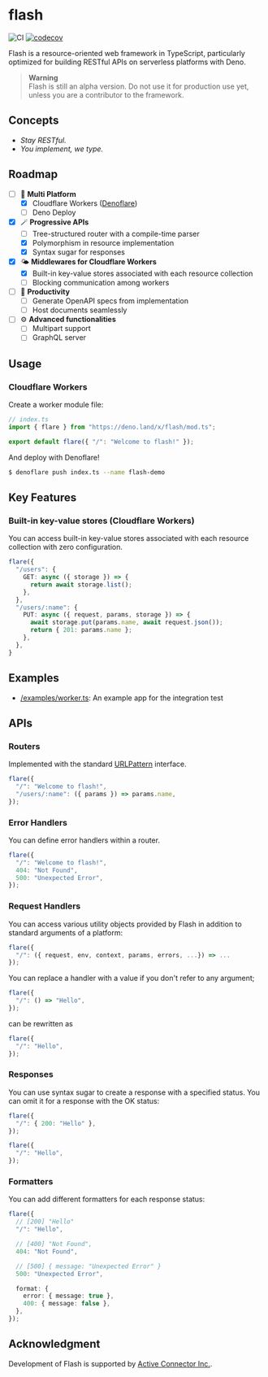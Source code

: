 # flash

![CI](https://github.com/hasundue/flash/actions/workflows/test.yml/badge.svg)
[![codecov](https://codecov.io/gh/hasundue/flash/branch/main/graph/badge.svg?token=DRMQQ7ICNB)](https://codecov.io/gh/hasundue/flash)

Flash is a resource-oriented web framework in TypeScript, particularly optimized
for building RESTful APIs on serverless platforms with Deno.

> **Warning**\
> Flash is still an alpha version. Do not use it for production use yet, unless
> you are a contributor to the framework.

## Concepts

- _Stay RESTful._
- _You implement, we type._

## Roadmap

- [ ] :rocket: **Multi Platform**
  - [x] Cloudflare Workers ([Denoflare](https://denoflare.dev))
  - [ ] Deno Deploy
- [x] :magic_wand: **Progressive APIs**
  - [ ] Tree-structured router with a compile-time parser
  - [x] Polymorphism in resource implementation
  - [x] Syntax sugar for responses
- [x] :sun_behind_small_cloud: **Middlewares for Cloudflare Workers**
  - [x] Built-in key-value stores associated with each resource collection
  - [ ] Blocking communication among workers
- [ ] :scroll: **Productivity**
  - [ ] Generate OpenAPI specs from implementation
  - [ ] Host documents seamlessly
- [ ] :gear: **Advanced functionalities**
  - [ ] Multipart support
  - [ ] GraphQL server

## Usage

### Cloudflare Workers

Create a worker module file:

```typescript
// index.ts
import { flare } from "https://deno.land/x/flash/mod.ts";

export default flare({ "/": "Welcome to flash!" });
```

And deploy with Denoflare!

```sh
$ denoflare push index.ts --name flash-demo
```

## Key Features

### Built-in key-value stores (Cloudflare Workers)

You can access built-in key-value stores associated with each resource
collection with zero configuration.

```typescript
flare({
  "/users": {
    GET: async ({ storage }) => {
      return await storage.list();
    },
  },
  "/users/:name": {
    PUT: async ({ request, params, storage }) => {
      await storage.put(params.name, await request.json());
      return { 201: params.name };
    },
  },
}
```

## Examples

- [/examples/worker.ts](/examples/worker.ts): An example app for the integration
  test

## APIs

### Routers

Implemented with the standard
[URLPattern](https://developer.mozilla.org/en-US/docs/Web/API/URLPattern)
interface.

```typescript
flare({
  "/": "Welcome to flash!",
  "/users/:name": ({ params }) => params.name,
});
```

### Error Handlers

You can define error handlers within a router.

```typescript
flare({
  "/": "Welcome to flash!",
  404: "Not Found",
  500: "Unexpected Error",
});
```

### Request Handlers

You can access various utility objects provided by Flash in addition to standard
arguments of a platform:

```typescript
flare({
  "/": ({ request, env, context, params, errors, ...}) => ...
});
```

You can replace a handler with a value if you don't refer to any argument;

```typescript
flare({
  "/": () => "Hello",
});
```

can be rewritten as

```typescript
flare({
  "/": "Hello",
});
```

### Responses

You can use syntax sugar to create a response with a specified status. You can
omit it for a response with the OK status:

```typescript
flare({
  "/": { 200: "Hello" },
});
```

```typescript
flare({
  "/": "Hello",
});
```

### Formatters

You can add different formatters for each response status:

```typescript
flare({
  // [200] "Hello"
  "/": "Hello",

  // [400] "Not Found",
  404: "Not Found",

  // [500] { message: "Unexpected Error" }
  500: "Unexpected Error",

  format: {
    error: { message: true },
    400: { message: false },
  },
});
```

## Acknowledgment

Development of Flash is supported by
[Active Connector Inc.](https://active-connector.com).
